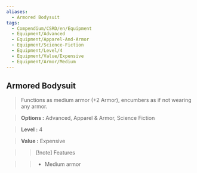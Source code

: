 ```yaml
---
aliases:
  - Armored Bodysuit
tags:
  - Compendium/CSRD/en/Equipment
  - Equipment/Advanced
  - Equipment/Apparel-And-Armor
  - Equipment/Science-Fiction
  - Equipment/Level/4
  - Equipment/Value/Expensive
  - Equipment/Armor/Medium
---
```

  
    
## Armored Bodysuit    
    
>Functions as medium armor (+2 Armor), encumbers as if not wearing any armor.    
> **Options :** Advanced, Apparel & Armor, Science Fiction    
> **Level :** 4    
> **Value :** Expensive    
>>[!note] Features    
>> - Medium armor